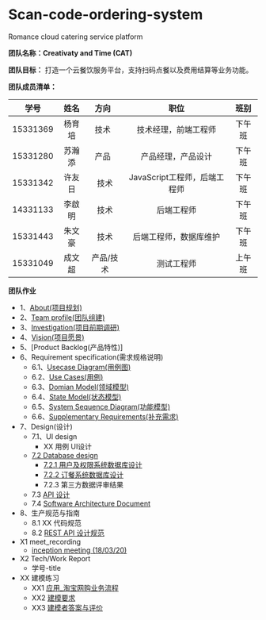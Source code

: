 # Scan-code-ordering-system
Romance cloud catering service platform

**团队名称：Creativaty and Time (CAT)**

**团队目标：** 打造一个云餐饮服务平台，支持扫码点餐以及费用结算等业务功能。

**团队成员清单：**

|    学号    |  姓名  |  方向   |         职位          | 班别 |
| :------: | :--: | :---: | :-----------------: | :--------: |
| 15331369 | 杨育培  |  技术   |     技术经理，前端工程师     | 下午班 |
| 15331280 | 苏瀚添  |  产品   |      产品经理，产品设计      | 下午班 |
| 15331342 | 许友日  |  技术   | JavaScript工程师，后端工程师 | 下午班 |
| 14331133 | 李啟明  |  技术   |        后端工程师        | 下午班 |
| 15331443 | 朱文豪  |  技术   |     后端工程师，数据库维护     | 下午班 |
| 15331049 | 成文超  | 产品/技术 |        测试工程师        | 上午班 |

**团队作业**
* 1、[About(项目规划)](https://github.com/SAAD-CAT/Scan-code-ordering-system/blob/master/Documents/project%20planning.md)
* 2、[Team profile(团队组建)](https://github.com/SAAD-CAT/Scan-code-ordering-system/blob/master/Documents/task2_team_profile.md)
* 3、[Investigation(项目前期调研)](https://github.com/SAAD-CAT/Scan-code-ordering-system/blob/master/Documents/product-survey-report.md)
* 4、[Vision(项目愿景)](https://github.com/SAAD-CAT/Scan-code-ordering-system/blob/master/Documents/vision.md)
* 5、[Product Backlog(产品特性)]
* 6、Requirement specification(需求规格说明)
  * 6.1、[Usecase Diagram(用例图)](https://github.com/SAAD-CAT/Scan-code-ordering-system/blob/master/Documents/task6_usecase_diagram.md)
  * 6.2、[Use Cases(用例)](https://github.com/SAAD-CAT/Scan-code-ordering-system/blob/master/Documents/task6_usecase_diagram.md)
  * 6.3、[Domian Model(领域模型)](https://github.com/SAAD-CAT/Scan-code-ordering-system/blob/master/Documents/task6_domian_model.md)
  * 6.4、[State Model(状态模型)](https://github.com/SAAD-CAT/Scan-code-ordering-system/blob/master/Documents/task6_state_model.md)
  * 6.5、[System Sequence Diagram(功能模型)](https://github.com/SAAD-CAT/Scan-code-ordering-system/blob/master/Documents/task6_System_sequence_diagrams.md)
  * 6.6、[Supplementary Requirements(补充需求)](https://github.com/SAAD-CAT/Scan-code-ordering-system/blob/master/Documents/supple-requirement.md)
* 7、Design(设计)
  * 7.1、UI design
    * XX 用例 UI设计
  * [7.2 Database design](https://github.com/SAAD-CAT/Scan-code-ordering-system/blob/master/Documents/task7_database_design.md)
    * [7.2.1 用户及权限系统数据库设计](https://github.com/SAAD-CAT/Scan-code-ordering-system/blob/master/Documents/task7_database_design.md)
    * [7.2.2 订餐系统数据库设计](https://github.com/SAAD-CAT/Scan-code-ordering-system/blob/master/Documents/task7_database_design.md)
    * 7.2.3 第三方数据评审结果
  * 7.3 [API 设计](https://github.com/SAAD-CAT/Scan-code-ordering-system/blob/master/Documents/API%E8%AF%B4%E6%98%8E%E4%B9%A6.md)
  * 7.4 [Software Architecture Document](https://github.com/SAAD-CAT/Scan-code-ordering-system/blob/master/Documents/software_archit_doc.md)
* 8、生产规范与指南
  * 8.1 XX 代码规范
  * 8.2 [REST API 设计规范](https://github.com/SAAD-CAT/Scan-code-ordering-system/blob/master/Documents/rest-api-desn.md)
* X1 meet_recording
  * [inception meeting (18/03/20)](https://github.com/SAAD-CAT/Scan-code-ordering-system/blob/master/Documents/meeting-record.md)
* X2 Tech/Work Report
  * 学号-title
* XX 建模练习
  * XX1 [应用_淘宝网购业务流程](https://github.com/SAAD-CAT/Scan-code-ordering-system/blob/master/Documents/lesson9_XX%E5%BB%BA%E6%A8%A1%E7%BB%83%E4%B9%A0/%E8%BD%AF%E4%BB%B6%E6%8F%8F%E8%BF%B0%E6%96%87%E6%A1%A3.pdf)
  * XX2 [建模要求](https://github.com/SAAD-CAT/Scan-code-ordering-system/tree/master/Documents/lesson9_XX%E5%BB%BA%E6%A8%A1%E7%BB%83%E4%B9%A0)
  * XX3 [建模者答案与评价](https://github.com/SAAD-CAT/Scan-code-ordering-system/blob/master/Documents/lesson9_XX建模练习/建模者答案与评价.md)

